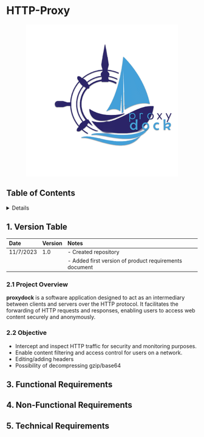 # HTTP-Proxy

<p align="center">
  <img src="https://github.com/Sergiuas/HTTP-Proxy/blob/main/proxydock.png?raw=true" alt="alt text" width="400" height="400">
</p>


## Table of Contents

<details>

1. [Version Table](#version-table)
    
2. [Introduction](#introduction)
   2.1 [Project Overview](#project-overview)
   2.2 [Objective](#objective)

3. [Functional Requirements](#functional-requirements)

4. [Non-Functional Requirements](#non-functional-requirements)

5. [Technical Requirements](#technical-requirements)

</details>

## 1. Version Table 

| Date       | Version  | Notes                                                   |
| :----------|:---------|:--------------------------------------------------------|
| 11/7/2023  | 1.0      | - Created repository                                    |
|            |          |  - Added first version of product requirements document |


### 2.1 Project Overview
**proxydock** is a software application designed to act as an intermediary between clients and servers over the HTTP protocol. It facilitates the forwarding of HTTP requests and responses, enabling users to access web content securely and anonymously.

### 2.2 Objective
- Intercept and inspect HTTP traffic for security and monitoring purposes.
- Enable content filtering and access control for users on a network.
- Editing/adding headers
- Possibility of decompressing gzip/base64

##  3.  Functional Requirements


## 4. Non-Functional Requirements


## 5. Technical Requirements

